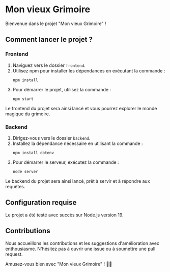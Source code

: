 # Mon vieux Grimoire

Bienvenue dans le projet "Mon vieux Grimoire" ! 

## Comment lancer le projet ?

### Frontend
1. Naviguez vers le dossier `frontend`.
2. Utilisez npm pour installer les dépendances en exécutant la commande : 
   ```
   npm install
   ```
3. Pour démarrer le projet, utilisez la commande :
   ```
   npm start
   ```

Le frontend du projet sera ainsi lancé et vous pourrez explorer le monde magique du grimoire.

### Backend
1. Dirigez-vous vers le dossier `backend`.
2. Installez la dépendance nécessaire en utilisant la commande :
   ```
   npm install dotenv
   ```
3. Pour démarrer le serveur, exécutez la commande :
   ```
   node server
   ```

Le backend du projet sera ainsi lancé, prêt à servir et à répondre aux requêtes.

## Configuration requise
Le projet a été testé avec succès sur Node.js version 19.

## Contributions
Nous accueillons les contributions et les suggestions d'amélioration avec enthousiasme. N'hésitez pas à ouvrir une issue ou à soumettre une pull request.

Amusez-vous bien avec "Mon vieux Grimoire" ! 🧙‍♂️

